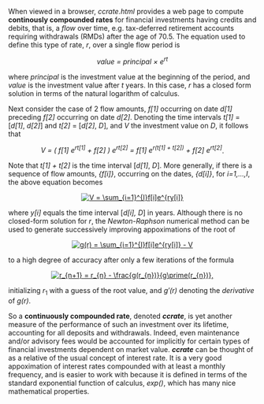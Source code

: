 When viewed in a browser, *ccrate.html* provides a web page to compute **continously compounded rates** for financial investments having credits and debits, that is, a *flow* over time, e.g. tax-deferred retirement accounts requiring withdrawals (RMDs) after the age of 70.5.  The equation used to define this type of rate, *r*, over a single flow period is

<p align="center">
<i>value = principal &#215; e<sup>rt</sup></i>
</p>

where *principal* is the investment value at the beginning of the period, and *value* is the investment value after *t* years.  In this case, *r* has a closed form solution in terms of the natural
logarithm of calculus.

Next consider the case of 2 flow amounts, *f[1]* occurring on date *d[1]*
preceding *f[2]* occurring on date *d[2]*.  Denoting the time intervals
*t[1]* = [*d[1]*, *d[2]*] and *t[2]* = [*d[2]*, *D*], and *V* the investment
value on *D*, it follows that

<p align="center">   
<i>V = ( f[1] e<sup>rt[1]</sup> + f[2] ) e<sup>rt[2]</sup> = f[1] e<sup>r(t[1] + t[2])</sup> + f[2] e<sup>rt[2]</sup></i>.
</p>

Note that *t[1] + t[2]* is the time interval [*d[1]*, *D*].  More generally, if there is a sequence of flow amounts, *{f[i]}*, occurring on the dates, *{d[i]}*, for *i=1,...,I*,
the above equation becomes

<p align="center">
<a href="https://www.codecogs.com/eqnedit.php?latex=\fn_cm&space;V&space;=&space;\sum_{i=1}^{I}f[i]e^{ry[i]}" target="_blank"><img src="https://latex.codecogs.com/png.latex?\fn_cm&space;V&space;=&space;\sum_{i=1}^{I}f[i]e^{ry[i]}" title="V = \sum_{i=1}^{I}f[i]e^{ry[i]}" /></a>
</p>

where *y[i]* equals the time interval [*d[i], D*] in years.  Although there is no closed-form solution for *r*, the *Newton-Raphson* numerical method can be used to generate successively improving appoximations of the root of

<p align="center">
<a href="https://www.codecogs.com/eqnedit.php?latex=\fn_cm&space;g(r)&space;=&space;\sum_{i=1}^{I}f[i]e^{ry[i]}&space;-&space;V" target="_blank"><img src="https://latex.codecogs.com/png.latex?\fn_cm&space;g(r)&space;=&space;\sum_{i=1}^{I}f[i]e^{ry[i]}&space;-&space;V" title="g(r) = \sum_{i=1}^{I}f[i]e^{ry[i]} - V" /></a>
</p>

to a high degree of accuracy after only a few iterations of the formula

<p align="center">
<a href="https://www.codecogs.com/eqnedit.php?latex=\fn_cm&space;r_{n&plus;1}&space;=&space;r_{n}&space;-&space;\frac{g(r_{n})}{g\prime(r_{n})}," target="_blank"><img src="https://latex.codecogs.com/png.latex?\fn_cm&space;r_{n&plus;1}&space;=&space;r_{n}&space;-&space;\frac{g(r_{n})}{g\prime(r_{n})}," title="r_{n+1} = r_{n} - \frac{g(r_{n})}{g\prime(r_{n})}," /></a>
</p>

initializing *r*<sub>1</sub> with a guess of the root value, and *g&prime;(r)* denoting the *derivative* of *g(r)*.

So a **continuously compounded rate**, denoted **_ccrate_**, is yet another measure of the performance of such an investment over its lifetime, accounting for all deposits and withdrawals.  Indeed, even maintenance and/or advisory fees would be accounted for implicitly for certain types of financial investments dependent on market value. **_ccrate_** can be thought of as a relative of the usual concept of interest rate.  It is a very good appoximation of interest rates compounded with at least a monthly frequency, and is easier to work with because it is defined in terms of the standard exponential
function of calculus, <i>exp()</i>, which has many nice mathematical properties.

